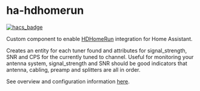 # ha-hdhomerun
[![hacs_badge](https://img.shields.io/badge/HACS-Default-orange.svg)](https://github.com/custom-components/hacs)

Custom component to enable [HDHomeRun](https://www.silicondust.com/hdhomerun/) integration for Home Assistant.

Creates an entity for each tuner found and attributes for signal_strength, SNR and CPS for the currently tuned to channel.
Useful for monitoring your antenna system, signal_strength and SNR should be good indicators that antenna, cabling, preamp and splitters are all in order.

See overview and configuration information [here](info.md).
